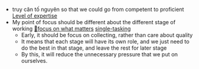 - truy căn tố nguyên so that we could go from competent to proficient [Level of expertise](<Level of expertise.md>)
- My point of focus should be different about the different stage of working [🌱focus on what matters](<🌱focus on what matters.md>) [single-tasking](<single-tasking.md>)
    - Early, it should be focus on collecting, rather than care about quality
    - It means that each stage will have its own role, and we just need to do the best in that stage, and leave the rest for later stage
    - By this, it will reduce the unnecessary pressure that we put on ourselves. 
